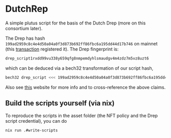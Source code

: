 # DutchRep
A simple plutus script for the basis of the Dutch Drep (more on this consortium later).

The Drep has hash `199ad2959c8c4e4d50a04a0f3d873b692ff86fbc6a195dd44d17b746` on mainnet (this [transaction](https://cexplorer.io/tx/cb177a185ab0629134ebcd0b0c94ee876f0afc0397a2a915b9fa8b1b14757d97/script#data) registered it). The Drep fingerprint is:
```bash
drep_script1rxdd99vu338y659qfg8nmpemdyhlsmaudgv4m4zdz7m5vz8uzt6
```
which can be deduced via a bech32 transformation of our script hash,
```bash
bech32 drep_script <<< 199ad2959c8c4e4d50a04a0f3d873b692ff86fbc6a195dd44d17b746\
```
Also see [this](https://www.1694.io/en/dreps/drep1rxdd99vu338y659qfg8nmpemdyhlsmaudgv4m4zdz7m5vd9p2hm) website for more info and to cross-reference the above claims. 

## Build the scripts yourself (via nix)
To reproduce the scripts in the asset folder (the NFT policy and the Drep script credential), you can do
```bash
nix run .#write-scripts
```
